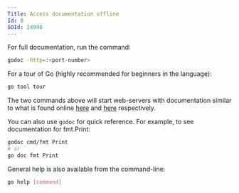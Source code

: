 ```yaml
---
Title: Access documentation offline
Id: 8
SOId: 24998
---
```

For full documentation, run the command:

```sh
godoc -http=:<port-number>
```

For a tour of Go (highly recommended for beginners in the language):

```sh
go tool tour
```

The two commands above will start web-servers with documentation similar to what is found online [here](https://golang.org/doc/) and [here](https://tour.golang.org/) respectively.

You can also use `godoc` for quick reference. For example, to see documentation for fmt.Print:

```sh
godoc cmd/fmt Print
# or
go doc fmt Print
```

General help is also available from the command-line:

```sh
go help [command]
```
